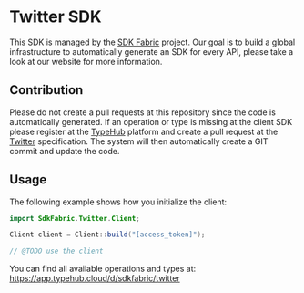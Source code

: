 
# Twitter SDK

This SDK is managed by the [SDK Fabric](https://sdk-fabric.org/) project.
Our goal is to build a global infrastructure to automatically generate
an SDK for every API, please take a look at our website for more information.

## Contribution

Please do not create a pull requests at this repository since the code is
automatically generated. If an operation or type is missing at the client SDK
please register at the [TypeHub](https://typehub.cloud/) platform and create
a pull request at the [Twitter](https://app.typehub.cloud/d/sdkfabric/twitter)
specification. The system will then automatically create a GIT commit and update
the code.

## Usage

The following example shows how you initialize the client:

```java
import SdkFabric.Twitter.Client;

Client client = Client::build("[access_token]");

// @TODO use the client
```

You can find all available operations and types at:
https://app.typehub.cloud/d/sdkfabric/twitter
